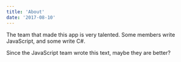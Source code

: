 ```yaml
---
title: 'About'
date: '2017-08-10'
---
```


The team that made this app is very talented. Some members write JavaScript, and some write C#.

Since the JavaScript team wrote this text, maybe they are better?
